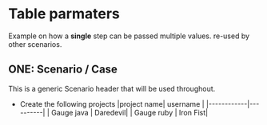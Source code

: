 # Table parmaters

Example on how a **single** step can be passed multiple values. 
re-used by other scenarios.


## ONE: Scenario / Case 
This is a generic Scenario header that will be used throughout.

* Create the following projects
     |project name| username |
     |------------|----------|
     | Gauge java | Daredevil|
     | Gauge ruby | Iron Fist| 